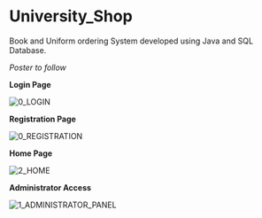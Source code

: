 # University_Shop
Book and Uniform ordering System developed using Java and SQL Database.

_Poster to follow_


**Login Page**

![0_LOGIN](https://github.com/user-attachments/assets/4c12f5bc-7ff6-42df-98d4-9c6c3679870d)


**Registration Page**

![0_REGISTRATION](https://github.com/user-attachments/assets/e737491d-9fb6-49ff-89e7-c191e8fe9bbe)


**Home Page**

![2_HOME](https://github.com/user-attachments/assets/b0676ee9-e39d-4aa8-8a64-24aca348393c)


**Administrator Access**

![1_ADMINISTRATOR_PANEL](https://github.com/user-attachments/assets/942d04e1-3e71-40dd-89d1-813e94099d10)
